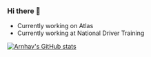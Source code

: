 ### Hi there 👋

- Currently working on Atlas
- Currently working at National Driver Training

[![Arnhav's GitHub stats](https://github-readme-stats.vercel.app/api?username=arnhav&count_private=true&show_icons=true&theme=radical)](https://github.com/anuraghazra/github-readme-stats)

<!--
**arnhav11/arnhav11** is a ✨ _special_ ✨ repository because its `README.md` (this file) appears on your GitHub profile.

Here are some ideas to get you started:

- 🔭 I’m currently working on ...
- 🌱 I’m currently learning ...
- 👯 I’m looking to collaborate on ...
- 🤔 I’m looking for help with ...
- 💬 Ask me about ...
- 📫 How to reach me: ...
- 😄 Pronouns: ...
- ⚡ Fun fact: ...
-->
